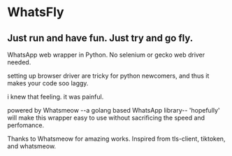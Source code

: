 # WhatsFly
## Just run and have fun. Just try and go fly. 

WhatsApp web wrapper in Python. No selenium or gecko web driver needed. 

setting up browser driver are tricky for python newcomers, and thus it makes your code soo laggy.

i knew that feeling. it was painful.

powered by Whatsmeow --a golang based WhatsApp library-- 'hopefully' will make this wrapper easy to use without sacrificing the speed and perfomance.

Thanks to Whatsmeow for amazing works. Inspired from tls-client, tiktoken, and whatsmeow.
